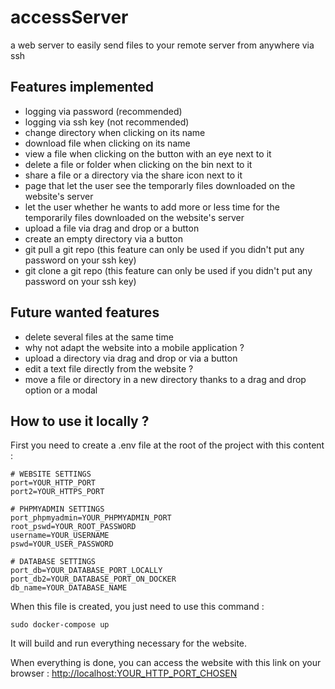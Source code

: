 # accessServer

a web server to easily send files to your remote server from anywhere via ssh

## Features implemented
- logging via password (recommended)
- logging via ssh key (not recommended)
- change directory when clicking on its name
- download file when clicking on its name
- view a file when clicking on the button with an eye next to it
- delete a file or folder when clicking on the bin next to it
- share a file or a directory via the share icon next to it
- page that let the user see the temporarly files downloaded on the website's server
- let the user whether he wants to add more or less time for the temporarily files downloaded on the website's server
- upload a file via drag and drop or a button
- create an empty directory via a button
- git pull a git repo (this feature can only be used if you didn't put any password on your ssh key)
- git clone a git repo (this feature can only be used if you didn't put any password on your ssh key)

## Future wanted features
- delete several files at the same time
- why not adapt the website into a mobile application ?
- upload a directory via drag and drop or via a button
- edit a text file directly from the website ?
- move a file or directory in a new directory thanks to a drag and drop option or a modal

## How to use it locally ?
First you need to create a .env file at the root of the project with this content :
```
# WEBSITE SETTINGS
port=YOUR_HTTP_PORT
port2=YOUR_HTTPS_PORT

# PHPMYADMIN SETTINGS
port_phpmyadmin=YOUR_PHPMYADMIN_PORT
root_pswd=YOUR_ROOT_PASSWORD
username=YOUR_USERNAME
pswd=YOUR_USER_PASSWORD

# DATABASE SETTINGS
port_db=YOUR_DATABASE_PORT_LOCALLY
port_db2=YOUR_DATABASE_PORT_ON_DOCKER
db_name=YOUR_DATABASE_NAME
```

When this file is created, you just need to use this command :
```
sudo docker-compose up
```

It will build and run everything necessary for the website.

When everything is done, you can access the website with this link on your browser :
[http://localhost:YOUR_HTTP_PORT_CHOSEN](http://localhost:YOUR_PORT_CHOSEN)
